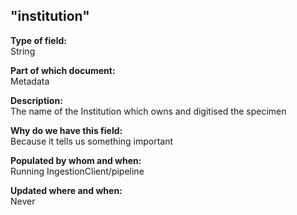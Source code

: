 ## "institution"

**Type of field:**  
String  

**Part of which document:**  
Metadata

**Description:**  
The name of the Institution which owns and digitised the specimen

 

**Why do we have this field:**  
Because it tells us something important  

**Populated by whom and when:**  
Running IngestionClient/pipeline

**Updated where and when:**  
Never
